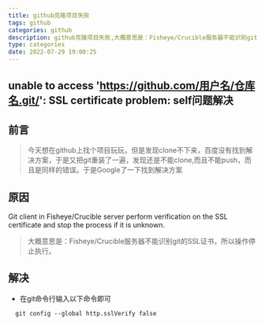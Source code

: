 ```yaml
---
title: github克隆项目失败
tags: github
categories: github
description: github克隆项目失败,大概意思是：Fisheye/Crucible服务器不能识别git的SSL证书，所以操作停止执行,解决方法是...
type: categories
date: 2022-07-29 19:00:25
---
```


## unable to access 'https://github.com/用户名/仓库名.git/': SSL certificate problem: self问题解决

## 前言

>今天想在github上找个项目玩玩，但是发现clone不下来，百度没有找到解决方案，于是又把git重装了一遍，发现还是不能clone,而且不能push，而且是同样的错误。于是Google了一下找到解决方案

## 原因
Git client in Fisheye/Crucible server perform verification on the SSL certificate and stop the process if it is unknown.

>大概意思是：Fisheye/Crucible服务器不能识别git的SSL证书，所以操作停止执行。

## 解决

  * 在git命令行输入以下命令即可

```
  git config --global http.sslVerify false
```